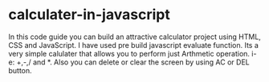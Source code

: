 # calculater-in-javascript
In this code guide you can build an attractive calculator project using HTML, CSS and JavaScript. I have used pre build javascript evaluate function. Its a very simple calulater that allows you to perform just Arthmetic operation. i-e: +,-,/ and *.
Also you can delete or clear the screen by using AC or DEL button.
